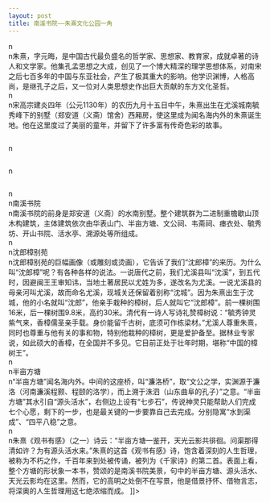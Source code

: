 ```yaml
---
layout: post
title: 南溪书院——朱熹文化公园一角
---
```


<p>n<br />n朱熹，字元晦，是中国古代最负盛名的哲学家、思想家、教育家，成就卓著的诗人和文学家。他集孔孟思想之大成，创见了一个博大精深的理学思想体系，对南宋之后七百多年的中国与东亚社会，产生了极其重大的影响。他学识渊博，人格高尚，是继孔子之后，又一位对人类思想史作出巨大贡献的东方文化圣哲。<br />n<br />n宋高宗建炎四年（公元1130年）的农历九月十五日中午，朱熹出生在尤溪城南毓秀峰下的别墅（郑安道（义斋）馆舍）西厢房，使这里成为闻名海内外的朱熹诞生地。他在这里度过了美丽的童年，并留下了许多富有传奇色彩的故事。
<p><img src="http://www.francaisblog.com/fy/images/nanxishuyuan.jpg" alt="" /></p>
<p>n
<p><img src="http://www.francaisblog.com/fy/images/shenlangzhang.jpg" alt="" /></p>
<p>n
<p><img src="http://www.francaisblog.com/fy/images/banmufangtang.jpg" alt="" /></p>
<p>n<br />n南溪书院<br />n南溪书院的前身是郑安道（义斋）的水南别墅。整个建筑群为二进制重檐歇山顶木构建筑，主体建筑依次由华表山门、半亩方塘、文公祠、韦斋祠、瘗衣处、毓秀坊、开山书院、活水亭、溯源处等所组成。<br />n<br />n沈郎樟别苑<br />n沈郎樟别苑的巨幅画像（或雕刻或烫画），它告诉了我们“沈郎樟”的来历。为什么叫“沈郎樟”呢？有各种各样的说法。一说唐代之前，我们尤溪县叫“沈溪”，到五代时，因避闽王王审知讳，当地土著居民以尤姓为多，遂改名为尤溪。一说尤溪县的母亲河叫尤溪，故而命名尤溪，现城关还保留着别称“沈城”。因为朱熹出生于沈城，他的小名就叫“沈郎”，他亲手栽种的樟树，后人就叫它“沈郎樟”。前一棵树围16米，后一棵树围9.8米，高约30米。清代有一诗人写诗礼赞樟树说：“毓秀钟灵紫气来，香樟儒圣亲手载。身价能留千古树，底须可作栋梁材。”尤溪人尊重朱熹，同时也尊重与他有关的事和物，特别他栽种的樟树，更是爱护备至。据林业专家说，如此硕大的香樟，在全国并不多见。它目前正处于壮年时期，堪称“中国的樟树王”。<br />n<br />n半亩方塘<br />n“半亩方塘”闻名海内外。中间的这座桥，叫“濂洛桥”，取“文公之学，实渊源于濂洛（河南濂溪程颢、程颐的洛学），而上溯于洙泗（山东曲阜的孔子）”之意。“半亩方塘”其水引自“源头活水”，右侧边上设有“七步石”，传说神灵只能帮助人们完成七个心愿，剩下的一步，也是最关键的一步要靠自己去完成。分别隐寓“水到渠成”、“四平八稳”之意。<br />n<br />n朱熹《观书有感》（之一）诗云：“半亩方塘一鉴开，天光云影共徘徊。问渠那得清如许？为有源头活水来。”朱熹的这首《观书有感》诗，饱含着深刻的人生哲理，被称为不朽之作，千百年来到处被传诵，被列为《千家诗》的第二首。表面上看，整个方塘的形状象一本书，赞颂的是南溪书院美景，句中的半亩方塘、源头活水、天光云影均在这里。然而，它的高明之处倒不在写景，他是借景抒怀、借物言志，将深奥的人生哲理用这七绝浓缩而成。 ]]&gt;
</p>
